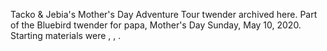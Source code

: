 Tacko & Jebia's Mother's Day Adventure Tour twender archived here.
Part of the Bluebird twender for papa, Mother's Day Sunday, May 10, 2020.
Starting materials were [](map.jpg), [](guide1.jpg), [](guide2.jpg).